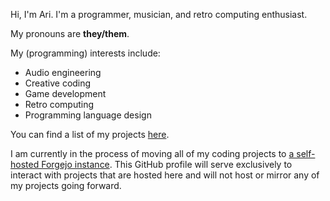 <!--<p align="center">
  <img src="https://user-images.githubusercontent.com/48262530/194957874-47ad2666-7bab-4317-b88d-6acb42a620ef.png" width="400" />
</p>-->

Hi, I'm Ari. I'm a programmer, musician, and retro computing enthusiast.

My pronouns are **they/them**.

My (programming) interests include:

- Audio engineering
- Creative coding
- Game development
- Retro computing
- Programming language design

You can find a list of my projects [here](https://ahribellah.space/).

I am currently in the process of moving all of my coding projects to [a self-hosted Forgejo instance](https://garden.folkofthefo.rest/ahribellah). This GitHub profile will serve exclusively to interact with projects that are hosted here and will not host or mirror any of my projects going forward.
